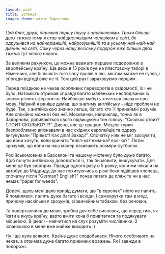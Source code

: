 ```yaml
---
layout: post
title: Іспанія
images_theme: місто Барселона
---
```


*_Цей блог, друзі, пережив першу паузу з оновленнями. Трохи більше двох тижнів тому я став найщасливішим чоловіком в світі, бо одружився на найчарівнішій, найрозумнішій та в усьому най-най-най дівчині на світі. Саму через нашу весільну подорож вже більше двох тижнів тут нічого нового._*

За великим рахунком, це можна вважати першою подорожжю в європейську країну. Ще десь в 15 років був на пластовому таборі в Німеччині, але більшість того часу провів в лісі, містом майже не гуляв, і спогади відтоді вже не ті. Тож цей раз і зараховуємо першим.

Перед поїздкою не чекав особливих переворотів в свідомості, їх і не було. Натомість отримав справді багато маленьких несподіванок із зовсім різних сфер життя. Найбільше мабуть хочеться сказати про мову. Наївний я раніше думав, що знатиму англійську - ніде проблем не буде. Так, з англійською значно легше, багато хто її принаймні розуміє. Але спокійно можна і без неї. Москвички, наприклад, точно як в Задорнова, добиваються свого підвищуючи тон голосу: "Сколько стоит? СТОИТ СКОЛЬКО?!?!". Дивно, але це працює. Місцеві турки безпроблемно впізнавали в нас східних європейців та одразу вигукували "Прівьєт! Как діла! Захаді!". Спочатку ніяк не міг зрозуміти, що вони хочуть, коли кричать "еллл-ка? емм-ка? есс-ка?". Потім зрозумів, що вони на наш манер називають розміри футболок.

Російськомовних в Барселоні та нашому містечку було *дуже* багато. Щоб почути англійську доводиться її, так би мовити, вишукувати. Для мене це був сюрприз. Правда одного разу о 5 ранку, коли ми чекали на автобус до Мадриду, до нас похитуючись в різні боки підійшов хлопець, спочатку після "German? English?" почав питати де пляж та чи в нас немає "paper for weeds".

Доречі, щось мені дало привід думати, що "в європах" ніхто не палить. Я помилявся, палять дуже багато і всюди. І самокрутки там в моді, причому наскільки я зрозумів, зі звичайним табаком, без речовин.

Та повертаючися до мови, зробив для себе висновок, що перед тим, як їхати в якусь країну, варто вміти хоча б привітатися та подякувати місцевою. В ідеалі - навчитися на слух розуміти числівники. З іспанською в мене вже майже виходить :)

Ну і ще купа всякого. Країна дуже сподобалася. Нічого особливого не чекав, а отримав дуже багато приємних вражень. Як і завжди в подорожі.